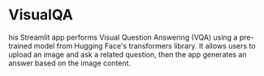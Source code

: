# VisualQA
his Streamlit app performs Visual Question Answering (VQA) using a pre-trained model from Hugging Face's transformers library. It allows users to upload an image and ask a related question, then the app generates an answer based on the image content.
